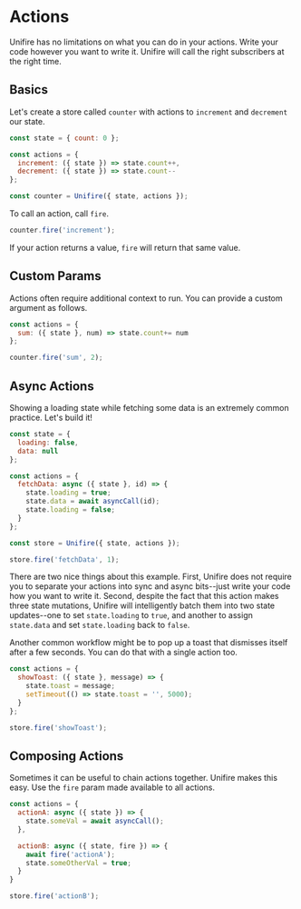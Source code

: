 # Actions

Unifire has no limitations on what you can do in your actions. Write your code however you want to write it. Unifire will call the right subscribers at the right time.

## Basics

Let's create a store called `counter` with actions to `increment` and `decrement` our state.

```js
const state = { count: 0 };

const actions = {
  increment: ({ state }) => state.count++,
  decrement: ({ state }) => state.count--
};

const counter = Unifire({ state, actions });
```

To call an action, call `fire`.

```js
counter.fire('increment');
```

If your action returns a value, `fire` will return that same value.

## Custom Params

Actions often require additional context to run. You can provide a custom argument as follows.

```js
const actions = {
  sum: ({ state }, num) => state.count+= num
};

counter.fire('sum', 2);
```

## Async Actions

Showing a loading state while fetching some data is an extremely common practice. Let's build it!

```js
const state = {
  loading: false,
  data: null
};

const actions = {
  fetchData: async ({ state }, id) => {
    state.loading = true;
    state.data = await asyncCall(id);
    state.loading = false;
  }
};

const store = Unifire({ state, actions });

store.fire('fetchData', 1);
```

There are two nice things about this example. First, Unifire does not require you to separate your actions into sync and async bits--just write your code how you want to write it. Second, despite the fact that this action makes three state mutations, Unifire will intelligently batch them into two state updates--one to set `state.loading` to `true`, and another to assign `state.data` and set `state.loading` back to `false`.

Another common workflow might be to pop up a toast that dismisses itself after a few seconds. You can do that with a single action too.

```js
const actions = {
  showToast: ({ state }, message) => {
    state.toast = message;
    setTimeout(() => state.toast = '', 5000);
  }
};

store.fire('showToast');
```

## Composing Actions

Sometimes it can be useful to chain actions together. Unifire makes this easy. Use the `fire` param made available to all actions.

```js
const actions = {
  actionA: async ({ state }) => {
    state.someVal = await asyncCall();
  },

  actionB: async ({ state, fire }) => {
    await fire('actionA');
    state.someOtherVal = true;
  }
}

store.fire('actionB');
```
